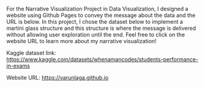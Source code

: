 For the Narrative Visualization Project in Data Visualization, I designed a website using Github Pages to convey the message about the data and the URL is below. In this project, I chose the dataset below to implement a martini glass structure and this structure is where the message is delivered without allowing user exploration until the end. Feel free to click on the website URL to learn more about my narrative visualization!

Kaggle dataset link: https://www.kaggle.com/datasets/whenamancodes/students-performance-in-exams 

Website URL: https://varunlaga.github.io
